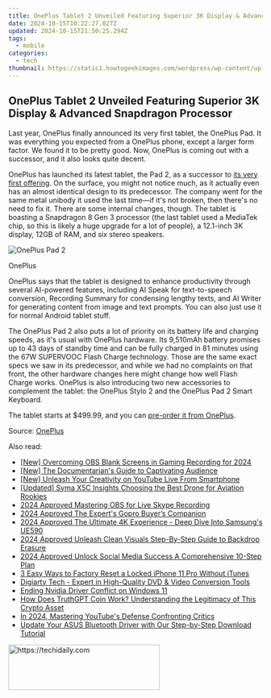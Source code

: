 ```yaml
---
title: OnePlus Tablet 2 Unveiled Featuring Superior 3K Display & Advanced Snapdragon Processor
date: 2024-10-15T10:22:27.027Z
updated: 2024-10-15T21:50:25.294Z
tags:
  - mobile
categories:
  - tech
thumbnail: https://static1.howtogeekimages.com/wordpress/wp-content/uploads/2024/07/oneplus-pad-2-hero.jpg
---
```


## OnePlus Tablet 2 Unveiled Featuring Superior 3K Display & Advanced Snapdragon Processor

Last year, OnePlus finally announced its very first tablet, the OnePlus Pad. It was everything you expected from a OnePlus phone, except a larger form factor. We found it to be pretty good. Now, OnePlus is coming out with a successor, and it also looks quite decent.

 OnePlus has launched its latest tablet, the Pad 2, as a successor to [its very first offering](https://graphic-issues.techidaily.com/expertise-meets-simplicity-effortless-graphic-driver-update-on-windows-os/). On the surface, you might not notice much, as it actually even has an almost identical design to its predecessor. The company went for the same metal unibody it used the last time—if it's not broken, then there's no need to fix it. There are some internal changes, though. The tablet is boasting a Snapdragon 8 Gen 3 processor (the last tablet used a MediaTek chip, so this is likely a huge upgrade for a lot of people), a 12.1-inch 3K display, 12GB of RAM, and six stereo speakers.

![OnePlus Pad 2](https://static1.howtogeekimages.com/wordpress/wp-content/uploads/2024/07/9cf3a31679a28325d17a66466c150709.png) 

OnePlus

 OnePlus says that the tablet is designed to enhance productivity through several AI-powered features, including AI Speak for text-to-speech conversion, Recording Summary for condensing lengthy texts, and AI Writer for generating content from image and text prompts. You can also just use it for normal Android tablet stuff.

 The OnePlus Pad 2 also puts a lot of priority on its battery life and charging speeds, as it's usual with OnePlus hardware. Its 9,510mAh battery promises up to 43 days of standby time and can be fully charged in 81 minutes using the 67W SUPERVOOC Flash Charge technology. Those are the same exact specs we saw in its predecessor, and while we had no complaints on that front, the other hardware changes here might change how well Flash Charge works. OnePlus is also introducing two new accessories to complement the tablet: the OnePlus Stylo 2 and the OnePlus Pad 2 Smart Keyboard.

 The tablet starts at $499.99, and you can [pre-order it from OnePlus](https://onepluscom.pxf.io/c/5597632/916678/12532?subId1=UUhtgUeUpU2004203&subId2=ehtg&u=https%3A%2F%2Fwww.oneplus.com%2Fus%2Fbuy-oneplus-pad-2).

 Source: [OnePlus](https://www.prnewswire.com/news-releases/oneplus-unveils-three-new-products-bolsters-iot-ecosystem-302197196.html)

<ins class="adsbygoogle"
     style="display:block"
     data-ad-format="autorelaxed"
     data-ad-client="ca-pub-7571918770474297"
     data-ad-slot="1223367746"></ins>

<ins class="adsbygoogle"
     style="display:block"
     data-ad-client="ca-pub-7571918770474297"
     data-ad-slot="8358498916"
     data-ad-format="auto"
     data-full-width-responsive="true"></ins>

<span class="atpl-alsoreadstyle">Also read:</span>
<div><ul>
<li><a href="https://screen-video-capture.techidaily.com/new-overcoming-obs-blank-screens-in-gaming-recording-for-2024/"><u>[New] Overcoming OBS Blank Screens in Gaming Recording for 2024</u></a></li>
<li><a href="https://some-skills.techidaily.com/new-the-documentarians-guide-to-captivating-audience/"><u>[New] The Documentarian's Guide to Captivating Audience</u></a></li>
<li><a href="https://some-skills.techidaily.com/new-unleash-your-creativity-on-youtube-live-from-smartphone/"><u>[New] Unleash Your Creativity on YouTube Live From Smartphone</u></a></li>
<li><a href="https://some-skills.techidaily.com/updated-syma-x5c-insights-choosing-the-best-drone-for-aviation-rookies/"><u>[Updated] Syma X5C Insights Choosing the Best Drone for Aviation Rookies</u></a></li>
<li><a href="https://screen-activity-recording.techidaily.com/2024-approved-mastering-obs-for-live-skype-recording/"><u>2024 Approved Mastering OBS for Live Skype Recording</u></a></li>
<li><a href="https://some-skills.techidaily.com/2024-approved-the-experts-gopro-buyers-companion/"><u>2024 Approved The Expert's Gopro Buyer’s Companion</u></a></li>
<li><a href="https://some-skills.techidaily.com/2024-approved-the-ultimate-4k-experience-deep-dive-into-samsungs-ue590/"><u>2024 Approved The Ultimate 4K Experience - Deep Dive Into Samsung's UE590</u></a></li>
<li><a href="https://some-skills.techidaily.com/2024-approved-unleash-clean-visuals-step-by-step-guide-to-backdrop-erasure/"><u>2024 Approved Unleash Clean Visuals Step-By-Step Guide to Backdrop Erasure</u></a></li>
<li><a href="https://some-skills.techidaily.com/2024-approved-unlock-social-media-success-a-comprehensive-10-step-plan/"><u>2024 Approved Unlock Social Media Success A Comprehensive 10-Step Plan</u></a></li>
<li><a href="https://ios-unlock.techidaily.com/3-easy-ways-to-factory-reset-a-locked-iphone-11-pro-without-itunes-by-drfone-ios/"><u>3 Easy Ways to Factory Reset a Locked iPhone 11 Pro Without iTunes</u></a></li>
<li><a href="https://some-knowledge.techidaily.com/digiarty-tech-expert-in-high-quality-dvd-and-video-conversion-tools/"><u>Digiarty Tech - Expert in High-Quality DVD & Video Conversion Tools</u></a></li>
<li><a href="https://network-issues.techidaily.com/ending-nvidia-driver-conflict-on-windows-11/"><u>Ending Nvidia Driver Conflict on Windows 11</u></a></li>
<li><a href="https://tech-revival.techidaily.com/how-does-truthgpt-coin-work-understanding-the-legitimacy-of-this-crypto-asset/"><u>How Does TruthGPT Coin Work? Understanding the Legitimacy of This Crypto Asset</u></a></li>
<li><a href="https://youtube-stream.techidaily.com/in-2024-mastering-youtubes-defense-confronting-critics/"><u>In 2024, Mastering YouTube's Defense Confronting Critics</u></a></li>
<li><a href="https://driver-download.techidaily.com/update-your-asus-bluetooth-driver-with-our-step-by-step-download-tutorial/"><u>Update Your ASUS Bluetooth Driver with Our Step-by-Step Download Tutorial</u></a></li>
</ul></div>

<!-- affiliate ads begin -->
<a href="https://aligracehair.sjv.io/c/5597632/1915865/19272" target="_top" id="1915865">
  <img src="//a.impactradius-go.com/display-ad/19272-1915865" border="0" alt="https://techidaily.com" width="300" height="90"/>
</a>
<img height="0" width="0" src="https://aligracehair.sjv.io/i/5597632/1915865/19272" style="position:absolute;visibility:hidden;" border="0" />
<!-- affiliate ads end -->

